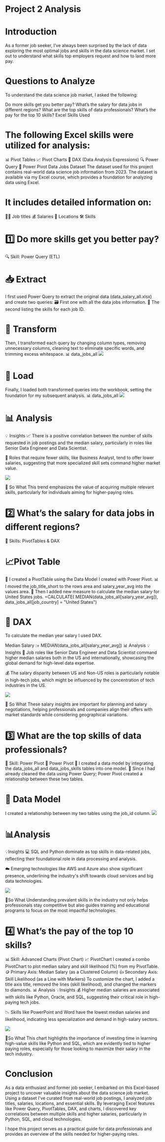 #  Project 2 Analysis

# Introduction
As a former job seeker, I’ve always been surprised by the lack of data exploring the most optimal jobs and skills in the data science market. I set out to understand what skills top employers request and how to land more pay.

# Questions to Analyze
To understand the data science job market, I asked the following:

Do more skills get you better pay?
What’s the salary for data jobs in different regions?
What are the top skills of data professionals?
What’s the pay for the top 10 skills?
Excel Skills Used

# The following Excel skills were utilized for analysis:

📊 Pivot Tables
📈 Pivot Charts
🧮 DAX (Data Analysis Expressions)
🔍 Power Query
💪 Power Pivot
Data Jobs Dataset
The dataset used for this project contains real-world data science job information from 2023. The dataset is available via my Excel course, which provides a foundation for analyzing data using Excel.

# It includes detailed information on:

👨‍💼 Job titles
💰 Salaries
📍 Locations
🛠️ Skills

# 1️⃣ Do more skills get you better pay?

🔍 Skill: Power Query (ETL)

# 📥 Extract
I first used Power Query to extract the original data (data_salary_all.xlsx) and create two queries:
🗃️ First one with all the data jobs information.
🔧 The second listing the skills for each job ID.
# 🔄 Transform
Then, I transformed each query by changing column types, removing unnecessary columns, cleaning text to eliminate specific words, and trimming excess whitespace.
📊 data_jobs_all
![](https://github.com/ssrakshe/Data-Analytics--Excel/blob/2f5726d378d943b3f8c7b7917dffe40d9ad52490/Project%202%20Dashboard/11.png)

# 🔗 Load
Finally, I loaded both transformed queries into the workbook, setting the foundation for my subsequent analysis.
📊 data_jobs_all
![](https://github.com/ssrakshe/Data-Analytics--Excel/blob/0c31d2cde388aa9631f0a25ca95c55af26b16bad/Project%202%20Dashboard/12.png)

# 📊 Analysis
💡 Insights
📈 There is a positive correlation between the number of skills requested in job postings and the median salary, particularly in roles like Senior Data Engineer and Data Scientist.

💼 Roles that require fewer skills, like Business Analyst, tend to offer lower salaries, suggesting that more specialized skill sets command higher market value.

![](https://github.com/ssrakshe/Data-Analytics--Excel/blob/e8c4371c3c5e1696d22d984695c7ca193df1ab5b/Project%202%20Dashboard/2_Project_Analysis_Chart1.png)


🤔 So What
This trend emphasizes the value of acquiring multiple relevant skills, particularly for individuals aiming for higher-paying roles.

# 2️⃣ What’s the salary for data jobs in different regions?
🧮 Skills: PivotTables & DAX
# 📈Pivot Table
🔢 I created a PivotTable using the Data Model I created with Power Pivot.
📊 I moved the job_title_short to the rows area and salary_year_avg into the values area.
🧮 Then I added new measure to calculate the median salary for United States jobs.
=CALCULATE(
    MEDIAN(data_jobs_all[salary_year_avg]),
    data_jobs_all[job_country] = "United States")
# 🧮 DAX
To calculate the median year salary I used DAX.

Median Salary := MEDIAN(data_jobs_all[salary_year_avg])
📊 Analysis
💡 Insights
💼 Job roles like Senior Data Engineer and Data Scientist command higher median salaries both in the US and internationally, showcasing the global demand for high-level data expertise.

💰 The salary disparity between US and Non-US roles is particularly notable in high-tech jobs, which might be influenced by the concentration of tech industries in the US.

![](https://github.com/ssrakshe/Data-Analytics--Excel/blob/e47e9872fd176bf487a5fc91029d7413e849756f/Project%202%20Dashboard/13.png)

🤔 So What
These salary insights are important for planning and salary negotiations, helping professionals and companies align their offers with market standards while considering geographical variations.

# 3️⃣ What are the top skills of data professionals?
🔧 Skill: Power Pivot
💪 Power Pivot
🔗 I created a data model by integrating the data_jobs_all and data_jobs_skills tables into one model.
🧹 Since I had already cleaned the data using Power Query; Power Pivot created a relationship between these two tables.

# 🔗 Data Model
I created a relationship between my two tables using the job_id column.
![](https://github.com/ssrakshe/Data-Analytics--Excel/blob/a8bde9860ed71f64f7981e466f737d0d7e7cbd81/Project%202%20Dashboard/14.png)


# 📊Analysis
💡Insights
💻 SQL and Python dominate as top skills in data-related jobs, reflecting their foundational role in data processing and analysis.

☁️ Emerging technologies like AWS and Azure also show significant presence, underlining the industry's shift towards cloud services and big data technologies.

![](https://github.com/ssrakshe/Data-Analytics--Excel/blob/67a4afa6adf09ea239804c7c2aa178f054448b1c/Project%202%20Dashboard/15.png)


🤔So What
Understanding prevalent skills in the industry not only helps professionals stay competitive but also guides training and educational programs to focus on the most impactful technologies.

# 4️⃣ What’s the pay of the top 10 skills?
📊 Skill: Advanced Charts (Pivot Chart)
📈 PivotChart
I created a combo PivotChart to plot median salary and skill likelihood (%) from my PivotTable.
🪙 Primary Axis: Median Salary (as a Clustered Column)
👍 Secondary Axis: Skill Likelihood (as a Line with Markers)
To customize the chart, I added a title axis title, removed the lines (skill likelihood), and changed the markers to diamonds.
📊 Analysis
💡Insights
💰 Higher median salaries are associated with skills like Python, Oracle, and SQL, suggesting their critical role in high-paying tech jobs.

📉 Skills like PowerPoint and Word have the lowest median salaries and likelihood, indicating less specialization and demand in high-salary sectors.

![](https://github.com/ssrakshe/Data-Analytics--Excel/blob/5d37793ae190e3e86c236932ad7c5e959c9349b3/Project%202%20Dashboard/16.png)

🤔So What
This chart highlights the importance of investing time in learning high-value skills like Python and SQL, which are evidently tied to higher paying roles, especially for those looking to maximize their salary in the tech industry.

# Conclusion
As a data enthusiast and former job seeker, I embarked on this Excel-based project to uncover valuable insights about the data science job market. Using a dataset I've curated from real-world job postings, I analyzed job titles, salaries, locations, and essential skills. By leveraging Excel features like Power Query, PivotTables, DAX, and charts, I discovered key correlations between multiple skills and higher salaries, particularly in Python, SQL, and cloud technologies.

I hope this project serves as a practical guide for data professionals and provides an overview of the skills needed for higher-paying roles.






